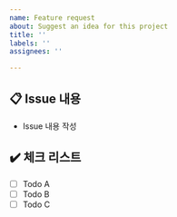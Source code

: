 ```yaml
---
name: Feature request
about: Suggest an idea for this project
title: ''
labels: ''
assignees: ''

---
```


## 📋 Issue 내용
- Issue  내용 작성

## ✔️ 체크 리스트
- [ ] Todo A
- [ ] Todo B
- [ ] Todo C
